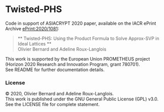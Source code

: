 # Twisted-PHS

Code in support of ASIACRYPT 2020 paper, available on the IACR ePrint Archive [ePrint:2020/1081](https://eprint.iacr.org/2021/1081):

> ** Twisted-PHS: Using the Product Formula to Solve Approx-SVP in Ideal Lattices **  
> Olivier Bernard and Adeline Roux-Langlois

This work is supported by the European Union PROMETHEUS project (Horizon 2020 Research and Innovation Program, grant 780701).  
See README for further documentation details.


### License

&copy; 2020, Olivier Bernard and Adeline Roux-Langlois.  
This work is published under the GNU General Public License (GPL) v3.0.  
See the LICENSE file for complete statement.
